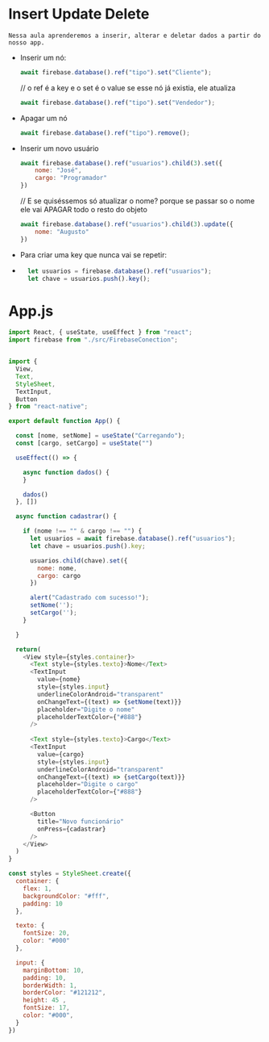 # Insert Update Delete

    Nessa aula aprenderemos a inserir, alterar e deletar dados a partir do nosso app.

* Inserir um nó:

    ```javascript
    await firebase.database().ref("tipo").set("Cliente");
    ```

    // o ref é a key e o set é o value
    se esse nó já existia, ele atualiza

    ```javascript
    await firebase.database().ref("tipo").set("Vendedor");
    ```

* Apagar um nó

    ```javascript
    await firebase.database().ref("tipo").remove();
    ```

* Inserir um novo usuário
     
    ```javascript
    await firebase.database().ref("usuarios").child(3).set({
        nome: "José",
        cargo: "Programador"
    })
    ```

    // E se quiséssemos só atualizar o nome? porque se passar so o nome ele vai APAGAR todo o resto do objeto

    ```javascript
    await firebase.database().ref("usuarios").child(3).update({
        nome: "Augusto"
    })
    ```
* Para criar uma key que nunca vai se repetir:
* 
  ```javascript
    let usuarios = firebase.database().ref("usuarios");
    let chave = usuarios.push().key();
  ```

# App.js

```javascript
import React, { useState, useEffect } from "react";
import firebase from "./src/FirebaseConection";


import { 
  View,
  Text,
  StyleSheet,
  TextInput,
  Button
} from "react-native";

export default function App() {

  const [nome, setNome] = useState("Carregando");
  const [cargo, setCargo] = useState("")

  useEffect(() => {

    async function dados() {
    }      

    dados()
  }, [])

  async function cadastrar() {

    if (nome !== "" & cargo !== "") {
      let usuarios = await firebase.database().ref("usuarios");
      let chave = usuarios.push().key;

      usuarios.child(chave).set({
        nome: nome,
        cargo: cargo
      })

      alert("Cadastrado com sucesso!");
      setNome('');
      setCargo('');
    }

  }

  return(
    <View style={styles.container}>
      <Text style={styles.texto}>Nome</Text>
      <TextInput 
        value={nome}
        style={styles.input}
        underlineColorAndroid="transparent"
        onChangeText={(text) => {setNome(text)}}
        placeholder="Digite o nome"
        placeholderTextColor={"#888"}
      />
      
      <Text style={styles.texto}>Cargo</Text>
      <TextInput 
        value={cargo}
        style={styles.input}
        underlineColorAndroid="transparent"
        onChangeText={(text) => {setCargo(text)}}
        placeholder="Digite o cargo"
        placeholderTextColor={"#888"}
      />

      <Button 
        title="Novo funcionário"
        onPress={cadastrar}
      />
    </View>
  )
}

const styles = StyleSheet.create({
  container: {
    flex: 1,
    backgroundColor: "#fff",
    padding: 10
  },

  texto: {
    fontSize: 20,
    color: "#000"
  },

  input: {
    marginBottom: 10,
    padding: 10,
    borderWidth: 1,
    borderColor: "#121212",
    height: 45 ,
    fontSize: 17,
    color: "#000",
  }
})
```